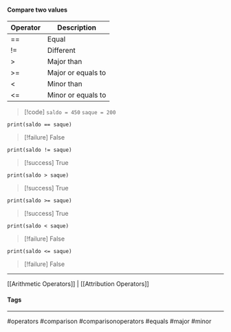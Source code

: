 #### Compare two values

|Operator|Description |
|--------|-----------|
|\=\=| Equal
|!=| Different|
|>| Major than|
|>=| Major or equals to|
|<| Minor than|
|<=| Minor or equals to|


> [!code]
> `saldo = 450`
> `saque = 200`

`print(saldo == saque)`
>[!failure] False

`print(saldo != saque)`
> [!success] True

`print(saldo > saque)`
> [!success] True

`print(saldo >= saque)`
> [!success] True

`print(saldo < saque)`
>[!failure] False

`print(saldo <= saque)`
>[!failure] False

***
[[Arithmetic Operators]] | [[Attribution Operators]]

#### Tags
***
#operators #comparison #comparisonoperators #equals #major #minor